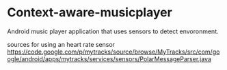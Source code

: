 Context-aware-musicplayer
=========================

Android music player application that uses sensors to detect envoronment.


sources for using an heart rate sensor
https://code.google.com/p/mytracks/source/browse/MyTracks/src/com/google/android/apps/mytracks/services/sensors/PolarMessageParser.java
